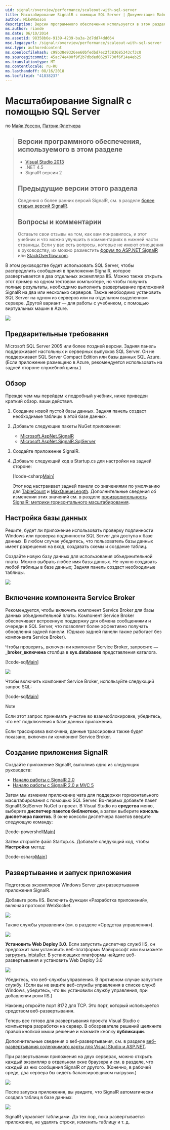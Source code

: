 ```yaml
---
uid: signalr/overview/performance/scaleout-with-sql-server
title: Масштабирование SignalR с помощью SQL Server | Документация Майкрософт
author: MikeWasson
description: Версии программного обеспечения используется в этом разделе 4.5 .NET SignalR для Visual Studio 2013 версии 2, предыдущие версии в этом разделе сведения о более ранних версиях...
ms.author: riande
ms.date: 06/10/2014
ms.assetid: 98358b6e-9139-4239-ba3a-2d7dd74dd664
msc.legacyurl: /signalr/overview/performance/scaleout-with-sql-server
msc.type: authoredcontent
ms.openlocfilehash: c99b38e9326ee60bfedbd7ec2f383685343cf3c0
ms.sourcegitcommit: 45ac74e400f9f2b7dbded66297730f6f14a4eb25
ms.translationtype: MT
ms.contentlocale: ru-RU
ms.lasthandoff: 08/16/2018
ms.locfileid: "41838237"
---
```

<a name="signalr-scaleout-with-sql-server"></a>Масштабирование SignalR с помощью SQL Server
====================
по [Майк Уоссон](https://github.com/MikeWasson), [Патрик Флетчера](https://github.com/pfletcher)

> ## <a name="software-versions-used-in-this-topic"></a>Версии программного обеспечения, используемого в этом разделе
> 
> 
> - [Visual Studio 2013](https://www.microsoft.com/visualstudio/eng/2013-downloads)
> - .NET 4.5
> - SignalR версии 2
>   
> 
> 
> ## <a name="previous-versions-of-this-topic"></a>Предыдущие версии этого раздела
> 
> Сведения о более ранних версий SignalR, см. в разделе [более старых версий SignalR](../older-versions/index.md).
> 
> ## <a name="questions-and-comments"></a>Вопросы и комментарии
> 
> Оставьте свои отзывы на том, как вам понравилось, и этот учебник и что можно улучшить в комментариях в нижней части страницы. Если у вас есть вопросы, которые не имеют отношения к руководству, их можно разместить [форум по ASP.NET SignalR](https://forums.asp.net/1254.aspx/1?ASP+NET+SignalR) или [StackOverflow.com](http://stackoverflow.com/).


В этом руководстве будет использовать SQL Server, чтобы распределить сообщения в приложении SignalR, которое развертывается в два отдельных экземпляра IIS. Можно также открыть этот пример на одном тестовом компьютере, но чтобы получить полные результаты, необходимо выполнить развертывание приложений SignalR на два или несколько серверов. Также необходимо установить SQL Server на одном из серверов или на отдельном выделенном сервере. Другой вариант — для работы с учебником, с помощью виртуальных машин в Azure.

![](scaleout-with-sql-server/_static/image1.png)

## <a name="prerequisites"></a>Предварительные требования

Microsoft SQL Server 2005 или более поздней версии. Задняя панель поддерживает настольных и серверных выпусков SQL Server. Он не поддерживает SQL Server Compact Edition или базы данных SQL Azure. (Если приложение размещено в Azure, рекомендуется использовать на задней стороне служебной шины.)

## <a name="overview"></a>Обзор

Прежде чем мы перейдем к подробный учебник, ниже приведен краткий обзор. ваши действия.

1. Создание новой пустой базы данных. Задняя панель создаст необходимые таблицы в этой базе данных.
2. Добавьте следующие пакеты NuGet приложения: 

    - [Microsoft.AspNet.SignalR](http://nuget.org/packages/Microsoft.AspNet.SignalR)
    - [Microsoft.AspNet.SignalR.SqlServer](http://nuget.org/packages/Microsoft.AspNet.SignalR.SqlServer)
3. Создайте приложение SignalR.
4. Добавьте следующий код в Startup.cs для настройки на задней стороне: 

    [!code-csharp[Main](scaleout-with-sql-server/samples/sample1.cs)]

   Этот код настраивает задней панели со значениями по умолчанию для [TableCount](https://msdn.microsoft.com/library/microsoft.aspnet.signalr.sqlscaleoutconfiguration.tablecount(v=vs.118).aspx) и [MaxQueueLength](https://msdn.microsoft.com/library/microsoft.aspnet.signalr.messaging.scaleoutconfiguration.maxqueuelength(v=vs.118).aspx). Дополнительные сведения об изменении этих значений см. в разделе [производительность SignalR: метрики горизонтального масштабирования](signalr-performance.md#scaleout_metrics). 

## <a name="configure-the-database"></a>Настройка базы данных

Решите, будет ли приложение использовать проверку подлинности Windows или проверка подлинности SQL Server для доступа к базе данных. В любом случае убедитесь, что пользователь базы данных имеет разрешения на вход, создавать схемы и создание таблиц.

Создайте новую базу данных для использования объединительной платы. Можно выбрать любое имя базы данных. Не нужно создавать любой таблицы в базе данных; Задняя панель создаст необходимые таблицы.

![](scaleout-with-sql-server/_static/image2.png)

## <a name="enable-service-broker"></a>Включение компонента Service Broker

Рекомендуется, чтобы включить компонент Service Broker для базы данных объединительной платы. Компонент Service Broker обеспечивает встроенную поддержку для обмена сообщениями и очереди в SQL Server, что позволяет более эффективно получать обновления задней панели. (Однако задней панели также работает без компонента Service Broker).

Чтобы проверить, включен ли компонент Service Broker, запросите **—\_broker\_включена** столбца в **sys.databases** представления каталога.

[!code-sql[Main](scaleout-with-sql-server/samples/sample2.sql)]

![](scaleout-with-sql-server/_static/image3.png)

Чтобы включить компонент Service Broker, используйте следующий запрос SQL:

[!code-sql[Main](scaleout-with-sql-server/samples/sample3.sql)]

> [!NOTE]
> Если этот запрос принимать участие во взаимоблокировке, убедитесь, что нет подключения к базе данных приложений.


Если трассировка включена, данные трассировки также будет показано, включен ли компонент Service Broker.

## <a name="create-a-signalr-application"></a>Создание приложения SignalR

Создайте приложение SignalR, выполнив одно из следующих руководств:

- [Начало работы с SignalR 2.0](../getting-started/tutorial-getting-started-with-signalr.md)
- [Начало работы с SignalR 2.0 и MVC 5](../getting-started/tutorial-getting-started-with-signalr-and-mvc.md)

Затем мы изменим приложение чата для поддержки горизонтального масштабирования с помощью SQL Server. Во-первых добавьте пакет SignalR.SqlServer NuGet в проект. В Visual Studio из **средства** меню, выберите **диспетчер пакетов библиотеки**, а затем выберите **консоль диспетчера пакетов**. В окне консоли диспетчера пакетов введите следующую команду:

[!code-powershell[Main](scaleout-with-sql-server/samples/sample4.ps1)]

Затем откройте файл Startup.cs. Добавьте следующий код, чтобы **Настройка** метод:

[!code-csharp[Main](scaleout-with-sql-server/samples/sample5.cs)]

## <a name="deploy-and-run-the-application"></a>Развертывание и запуск приложения

Подготовка экземпляров Windows Server для развертывания приложения SignalR.

Добавьте роль IIS. Включить функции «Разработка приложений», включая протокол WebSocket.

![](scaleout-with-sql-server/_static/image4.png)

Также службы управления (см. в разделе «Средства управления»).

![](scaleout-with-sql-server/_static/image5.png)

**Установить Web Deploy 3.0.** Если запустить диспетчер служб IIS, он предложит вам установить веб-платформы Майкрософт или вы можете [загрузить intstaller](https://go.microsoft.com/fwlink/?LinkId=255386). В установщике платформы найдите веб-развертывания и установить Web Deploy 3.0

![](scaleout-with-sql-server/_static/image6.png)

Убедитесь, что веб-службы управления. В противном случае запустите службу. (Если вы не видите веб-службы управления в списке служб Windows, убедитесь, что вы установили службу управления, при добавлении роли IIS.)

Наконец откройте порт 8172 для TCP. Это порт, который используется средством веб-развертывания.

Теперь все готово для развертывания проекта Visual Studio с компьютера разработки на сервер. В обозревателе решений щелкните правой кнопкой мыши решение и нажмите кнопку **публикации**.

Дополнительные сведения о веб-развертывания, см. в разделе [веб-развертывания содержимого карты для Visual Studio и ASP.NET](../../../whitepapers/aspnet-web-deployment-content-map.md).

При развертывании приложения на двух серверах, можно открыть каждый экземпляр в отдельном окне браузера и см. в разделе, что каждый из них сообщения SignalR от другого. (Конечно, в рабочей среде, два сервера бы сидеть балансировщиком нагрузки.)

![](scaleout-with-sql-server/_static/image7.png)

После запуска приложения, вы увидите, что SignalR автоматически создала таблиц в базе данных:

![](scaleout-with-sql-server/_static/image8.png)

SignalR управляет таблицами. До тех пор, пока развертывается приложение, не удалять строки, изменить таблицу и т. д.
